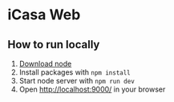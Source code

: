 # iCasa Web
##  How to run locally
1. [Download node](https://nodejs.org/en/download/)
2. Install packages with ``npm install``
3. Start node server with ``npm run dev``
4. Open [http://localhost:9000/](http://localhost:9000/) in your browser
 
